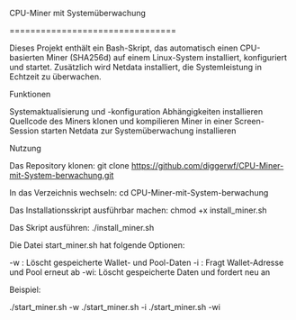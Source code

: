 CPU-Miner mit Systemüberwachung

================================

Dieses Projekt enthält ein Bash-Skript, das automatisch einen CPU-basierten Miner (SHA256d) auf einem Linux-System installiert, konfiguriert und startet. Zusätzlich wird Netdata installiert, die Systemleistung in Echtzeit zu überwachen.

Funktionen

Systemaktualisierung und -konfiguration
Abhängigkeiten installieren
Quellcode des Miners klonen und kompilieren
Miner in einer Screen-Session starten
Netdata zur Systemüberwachung installieren

Nutzung

Das Repository klonen:
   git clone https://github.com/diggerwf/CPU-Miner-mit-System-berwachung.git
   
In das Verzeichnis wechseln:
   cd CPU-Miner-mit-System-berwachung
   
Das Installationsskript ausführbar machen:
chmod +x install_miner.sh

Das Skript ausführen:
./install_miner.sh


Die Datei start_miner.sh hat folgende Optionen:

-w : Löscht gespeicherte Wallet- und Pool-Daten
-i : Fragt Wallet-Adresse und Pool erneut ab
-wi: Löscht gespeicherte Daten und fordert neu an

Beispiel:

   ./start_miner.sh -w
   ./start_miner.sh -i
   ./start_miner.sh -wi
